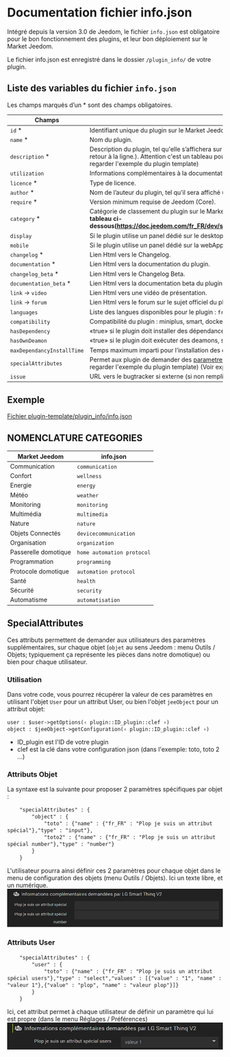 # Documentation fichier info.json

Intégré depuis la version 3.0 de Jeedom, le fichier ``info.json`` est obligatoire pour le bon fonctionnement des plugins, et leur bon déploiement sur le Market Jeedom.

Le fichier info.json est enregistré dans le dossier ``/plugin_info/`` de votre plugin.

## Liste des variables du fichier ``info.json``

Les champs marqués d’un * sont des champs obligatoires.

Champs                   | Valeurs                                                                                                                   |
------------------------ | ------------------------------------------------------------------------------------------------------------------------- |
``id`` *                     | Identifiant unique du plugin sur le Market Jeedom. Doit debuter par une lettre. Sans accents.                             |
``name`` *                   | Nom du plugin.                                                                                                            |
``description`` *            | Description du plugin, tel qu'elle s’affichera sur le Market Jeedom. Minimum 80 caractères. (``<br/>`` pour le retour à la ligne.). Attention c'est un tableau pour les differentes langues de jeedom possible (bien regarder l'exemple du plugin template)                                  |                                                                                     |
``utilization``                    | Informations complémentaires à la documentation sur l’usage du plugin.                                                    |
``licence`` *                | Type de licence.                                                                                                          |
``author`` *                 | Nom de l’auteur du plugin, tel qu’il sera affiché une fois le plugin installé, dans les informations de celui-ci.         |
``require`` *                | Version minimum requise de Jeedom (Core).                                                                                                |
``category`` *               | Catégorie de classement du plugin sur le Market jeedom. **Respecter impérativement la [nomenclature du tableau ci-dessous(https://doc.jeedom.com/fr_FR/dev/structure_info_json/#NOMENCLATURE%20CATEGORIES)]** |
``display``                  | Si le plugin utilise un panel dédié sur le desktop,. Il s’agit du nom du fichier principal de ce panel.                    |
``mobile``                   | Si le plugin utilise un panel dédié sur la webApp Jeedom. Il s’agit du nom du fichier principal de ce panel.   |
``changelog`` *              | Lien Html vers le Changelog.                                                                                              |
``documentation`` *          | Lien Html vers la documentation du plugin.
``changelog_beta`` *              | Lien Html vers le Changelog Beta.|
``documentation_beta`` *          | Lien Html vers la documentation beta du plugin.
``link`` -> ``video``               | Lien Html vers une vidéo de présentation.                                                                                 |
``link`` -> ``forum``               | Lien Html vers le forum sur le sujet officiel du plugin.                                                                  |
``languages``                | Liste des langues disponibles pour le plugin : ``fr_FR``, ``en_US``, ``de_DE``, ``it_IT``, ``sp_SP``, ``pt_PT``            |
``compatibility``            | Compatibilité du plugin : miniplus, smart, docker, rpi, diy, mobileapp, v4.                                                   |
``hasDependency``            | «true» si le plugin doit installer des dépendances, sinon «false» ou absent.                                              |
``hasOwnDeamon``             | «true» si le plugin doit exécuter des deamons, sinon «false» ou absent.                                                   |
``maxDependancyInstallTime`` | Temps maximum imparti pour l’installation des dépendances, exprimé en minutes.                                            |
``specialAttributes`` | Permet aux plugin de demander des [parametre suplémentaire](https://doc.jeedom.com/fr_FR/dev/structure_info_json/#SpecialAttributes) sur [des objets](https://doc.jeedom.com/fr_FR/dev/structure_info_json/#Attributs%20Objet) ou [des utilisateurs](https://doc.jeedom.com/fr_FR/dev/structure_info_json/#Attributs%20User) (bien regarder l'exemple du plugin template) (Voir explicationsci-dessous)                                            |
``issue``                    | URL vers le bugtracker si externe (si non remplis alors vous receverez un mail)

## Exemple

[Fichier plugin-template/plugin_info/info.json](https://github.com/jeedom/plugin-template/blob/master/plugin_info/info.json)

## NOMENCLATURE CATEGORIES

Market Jeedom         | info.json               |
--------------------- | ----------------------- |
Communication         | ``communication``           |
Confort               | ``wellness``                |
Energie               | ``energy``                  |
Météo                 | ``weather``                 |
Monitoring            | ``monitoring``              |
Multimédia            | ``multimedia``              |
Nature                | ``nature``                  |
Objets Connectés      | ``devicecommunication``     |
Organisation          | ``organization``            |
Passerelle domotique  | ``home automation protocol``|
Programmation         | ``programming``             |
Protocole domotique   | ``automation protocol``     |
Santé                 | ``health``                  |
Sécurité              | ``security``                |
Automatisme           | ``automatisation``          |

## SpecialAttributes

Ces attributs permettent de demander aux utilisateurs des paramètres supplémentaires, sur chaque objet (`objet` au sens Jeedom : menu Outils / Objets; typiquement ça représente les pièces dans notre domotique) ou bien pour chaque utilisateur.

### Utilisation

Dans votre code, vous pourrez récupérer la valeur de ces paramètres en utilisant l'objet `User` pour un attribut User, ou bien l'objet `jeeObject` pour un attribut objet:

```
user : $user->getOptions(‹ plugin::ID_plugin::clef ›)
object : $jeeObject->getConfiguration(‹ plugin::ID_plugin::clef ›)
```
* ID_plugin est l'ID de votre plugin
* clef est la clé dans votre configuration json (dans l'exemple: toto, toto 2 ...)

### Attributs Objet

La syntaxe est la suivante pour proposer 2 paramètres spécifiques par objet :
```
	"specialAttributes" : {
		"object" : {
			"toto" : {"name" : {"fr_FR" : "Plop je suis un attribut spécial"},"type" : "input"},
			"toto2" : {"name" : {"fr_FR" : "Plop je suis un attribut spécial number"},"type" : "number"}
		}
	}
```

L'utilisateur pourra ainsi définir ces 2 paramètres pour chaque objet dans le menu de configuration des objets (menu Outils / Objets).
Ici un texte libre, et un numérique.
![Attribut Objet](images/SpecialAttributeObject.png)

### Attributs User

```
	"specialAttributes" : {
		"user" : {
			"toto" : {"name" : {"fr_FR" : "Plop je suis un attribut spécial users"},"type" : "select","values" : [{"value" : "1", "name" : "valeur 1"},{"value" : "plop", "name" : "valeur plop"}]}
		}
	}
```

Ici, cet attribut permet à chaque utilisateur de définir un paramètre qui lui est propre (dans le menu Réglages / Préférences)
![Attribut Utilisateur](images/SpecialAttributeUser.png)
